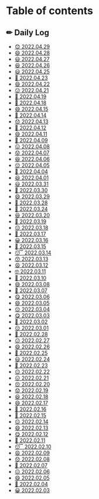 # Table of contents

## ✏ Daily Log

* [😊 2022.04.29](README.md)
* [😄 2022.04.28](<README (15).md>)
* [😃 2022.04.27](daily-log/2022.04.27.md)
* [😆 2022.04.26](daily-log/2022.04.26.md)
* [😃 2022.04.25](daily-log/2022.04.25.md)
* [🥱 2022.04.23](<README (7).md>)
* [😄 2022.04.22](<README (11).md>)
* [😕 2022.04.21](<README (2).md>)
* [🙂 2022.04.19](<README (10).md>)
* [🙂 2022.04.18](<README (15) (1).md>)
* [😄 2022.04.15](<README (7) (1).md>)
* [🥱 2022.04.14](<README (14).md>)
* [😞 2022.04.13](daily-log/2022.04.13.md)
* [🙂 2022.04.12](<README (3).md>)
* [😄 2022.04.11](<README (13).md>)
* [🙂 2022.04.09](daily-log/2022.04.09.md)
* [😖 2022.04.08](<README (9).md>)
* [😟 2022.04.07](<README (13) (1).md>)
* [😆 2022.04.06](<README (12).md>)
* [😔 2022.04.05](<README (12) (1).md>)
* [🥱 2022.04.04](<README (13) (1) (1).md>)
* [😆 2022.04.01](<README (11) (1).md>)
* [😃 2022.03.31](<README (6).md>)
* [🙂 2022.03.30](<README (12) (1) (1).md>)
* [😄 2022.03.29](<README (2) (1).md>)
* [🙂 2022.03.28](<README (2) (2).md>)
* [🙂 2022.03.24](<README (2) (2) (1).md>)
* [😆 2022.03.20](<README (1).md>)
* [🙂 2022.03.19](<README (8).md>)
* [😔 2022.03.18](daily-log/2022.03.18.md)
* [🙂 2022.03.17](daily-log/2022.03.17.md)
* [😀 2022.03.16](<README (11) (1) (1).md>)
* [🥱 2022.03.15](daily-log/2022.03.15.md)
* [😴 2022.03.14](<README (10) (1).md>)
* [😙 2022.03.13](<README (8) (1).md>)
* [😩 2022.03.12](daily-log/2022.03.12.md)
* [🤓 2022.03.11](<README (11) (1) (1) (1).md>)
* [🙂 2022.03.10](<README (10) (1) (1).md>)
* [😄 2022.03.08](<README (11) (1) (1) (1) (1).md>)
* [🙂 2022.03.07](daily-log/2022.03.07.md)
* [😋 2022.03.06](<README (5).md>)
* [😄 2022.03.05](<README (9) (1).md>)
* [😔 2022.03.04](<README (6) (1).md>)
* [😋 2022.03.03](<README (10) (1) (1) (1).md>)
* [🥱 2022.03.02](<README (9) (1) (1).md>)
* [😔 2022.03.01](<README (8) (1) (1).md>)
* [🙂 2022.02.28](<README (7) (1) (1).md>)
* [😕 2022.02.27](<README (6) (1) (1).md>)
* [😄 2022.02.26](daily-log/2022.02.26.md)
* [🙂 2022.02.25](<README (5) (1).md>)
* [😃 2022.02.24](<README (6) (1) (1) (1).md>)
* [🥱 2022.02.23](<README (4).md>)
* [😌 2022.02.22](daily-log/2022.02.22.md)
* [😖 2022.02.21](daily-log/2022.02.21.md)
* [😣 2022.02.20](<README (3) (1).md>)
* [😟 2022.02.19](<README (3) (1) (1).md>)
* [😆 2022.02.18](<README (5) (1) (1).md>)
* [😄 2022.02.17](<README (5) (1) (1) (1).md>)
* [🙁 2022.02.16](<README (4) (1).md>)
* [🙂 2022.02.15](<README (2) (1) (1).md>)
* [😌 2022.02.14](<README (3) (1) (1) (1).md>)
* [😄 2022.02.13](<README (2) (1) (1) (1).md>)
* [😋 2022.02.12](<README (2) (1) (1) (1) (1).md>)
* [🥱 2022.02.11](<README (3) (1) (1) (1) (1).md>)
* [😴 2022.02.10](daily-log/2022.02.10.md)
* [😩 2022.02.09](<README (3) (1) (1) (1) (1) (1).md>)
* [😞 2022.02.08](<README (2) (1) (1) (1) (1) (1).md>)
* [🙂 2022.02.07](<README (1) (1).md>)
* [😑 2022.02.06](<README (1) (1) (1).md>)
* [😄 2022.02.05](<README (1) (1) (1) (1).md>)
* [🙂 2022.02.04](daily-log/2022.02.04.md)
* [😀 2022.02.03](daily-log/2022.02.03.md)
